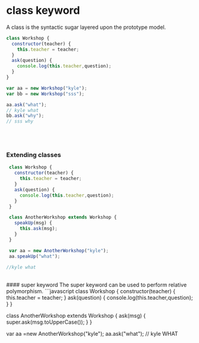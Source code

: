 # class keyword
A class is the syntactic sugar layered upon the prototype model.

```javascript
class Workshop {
  constructor(teacher) {
    this.teacher = teacher;
  }
  ask(question) {
    console.log(this.teacher,question);
  }
}

var aa = new Workshop("kyle");
var bb = new Workshop("sss");

aa.ask("what");
// kyle what
bb.ask("why");
// sss why
```

</br></br>
### Extending classes
```javascript
 class Workshop {
   constructor(teacher) {
     this.teacher = teacher;
   }
   ask(question) {
     console.log(this.teacher,question);
   }
 }

 class AnotherWorkshop extends Workshop {
   speakUp(msg) {
     this.ask(msg);
   }
 }

 var aa = new AnotherWorkshop("kyle");
 aa.speakUp("what");

//kyle what
```
</br>
#### super keyword
The super keyword can be used to perform relative polymorphism.
```javascript
 class Workshop {
   constructor(teacher) {
     this.teacher = teacher;
   }
   ask(question) {
     console.log(this.teacher,question);
   }
 }

 class AnotherWorkshop extends Workshop {
   ask(msg) {
     super.ask(msg.toUpperCase());
   }
 }

 var aa =new AnotherWorkshop("kyle");
 aa.ask("what");
 // kyle WHAT 
 ```

